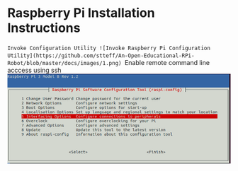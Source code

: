 # Raspberry Pi Installation Instructions
`Invoke Configuration Utility
![Invoke Raspberry Pi Configuration Utility](https://github.com/stteff/An-Open-Educational-RPi-Robot/blob/master/docs/images/1.png)
`Enable remote command line acccess using ssh
![Step 1](https://github.com/stteff/An-Open-Educational-RPi-Robot/blob/master/docs/images/2.png)
